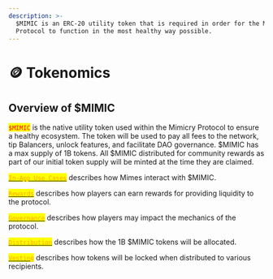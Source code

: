 ```yaml
---
description: >-
  $MIMIC is an ERC-20 utility token that is required in order for the Mimicry
  Protocol to function in the most healthy way possible.
---
```


# 🪙 Tokenomics

## **Overview of $MIMIC**

<mark style="color:red;">`$MIMIC`</mark> is the native utility token used within the Mimicry Protocol to ensure a healthy ecosystem. The token will be used to pay all fees to the network, tip Balancers, unlock features, and facilitate DAO governance. $MIMIC has a max supply of 1B tokens. All $MIMIC distributed for community rewards as part of our initial token supply will be minted at the time they are claimed.

[<mark style="color:orange;">`In-App Use Cases`</mark>](in-app-use-cases.md) describes how Mimes interact with $MIMIC.

[<mark style="color:orange;">`Rewards`</mark>](rewards.md) describes how players can earn rewards for providing liquidity to the protocol.

[<mark style="color:orange;">`Governance`</mark>](governance.md) describes how players may impact the mechanics of the protocol.

[<mark style="color:orange;">`Distribution`</mark>](distribution.md) describes how the 1B $MIMIC tokens will be allocated.

[<mark style="color:orange;">`Vesting`</mark>](vesting.md) describes how tokens will be locked when distributed to various recipients.
